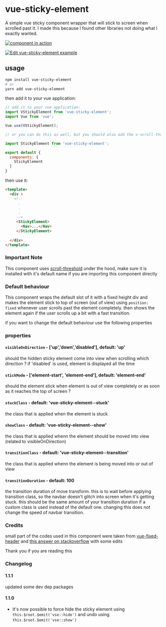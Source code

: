 # vue-sticky-element

A simple vue sticky component wrapper that will stick to screen when scrolled past it. I made this because I found other libraries not doing what I exactly wanted.

[![component in action](https://thumbs.gfycat.com/SerpentinePortlyCow-size_restricted.gif)](https://gfycat.com/serpentineportlycow)


[![Edit vue-sticky-element example](https://codesandbox.io/static/img/play-codesandbox.svg)](https://codesandbox.io/s/nostalgic-dream-0cowy?fontsize=14&hidenavigation=1&theme=dark)

## usage

```bash
npm install vue-sticky-element
# or 
yarn add vue-sticky-element
```

then add it to your vue application:

```js
// add it to your vue application:
import VStickyElement from 'vue-sticky-element';
import Vue from 'vue';

Vue.use(VStickyElement);

// or you can do this as well, but you should also add the v-scroll-threshold directive to your app, because its a dependency for this component:

import StickyElement from 'vue-sticky-element';

export default {
  components: {
    StickyElement
  }
}
```

then use it: 

```html
<template>
  <div > 
    <!-- 
      .
      .
      .
     -->
     <StickyElement> 
       <Nav>...</Nav>
     </StickyElement>
    
  </div>
</template>
```

### Important Note

This component uses [scroll-threshold](https://www.npmjs.com/package/v-scroll-threshold) under the hood, make sure it is installed with it's default name if you are importing this component directly

### Default behaviour

This component wraps the default slot of it with a fixed height div and makes the element stick to top of screen (out of view) using `position: fixed` whenever user scrolls past the element completely. then shows the element again if the user scrolls up a bit with a fast transition.

if you want to change the default behaviour use the following properties

### properties

#### `visibleOnDirection` - ['up','down','disabled'], default: 'up'

should the hidden sticky element come into view when scrolling which direction ? if 'disabled' is used, element is displayed all the time

#### `stickMode` - ['element-start', 'element-end'], default: 'element-end'

should the element stick when element is out of view completely or as soon as it reaches the top of screen ?

#### `stuckClass` - default: 'vue-sticky-element--stuck'

the class that is applied when the element is stuck

#### `showClass` - default: 'vue-sticky-element--show'

the class that is applied whenn the element should be moved into view (related to visibleOnDirection)

#### `transitionClass` - default: 'vue-sticky-element--transition'

the class that is applied whenn the element is being moved into or out of view

#### `transitionDuration` - default: 100

the transition duration of move transform. this is to wait before applying transition class, so the navbar doesn't glitch into screen when it's getting stuck.
this should be the same amount of your transition duration if a custom class is used instead of the default one. changing this does not change the speed of navbar transition.

### Credits

small part of the codes used in this component were taken from [vue-fixed-header](https://www.npmjs.com/package/vue-fixed-header) and [this answer on stackoverflow](https://stackoverflow.com/questions/51065172/how-can-i-duplicate-slots-within-a-vuejs-render-function) with some edits

Thank you if you are reading this

### Changelog


#### 1.1.1

updated some dev dep packages

#### 1.1.0

- It's now possible to force hide the sticky element using `this.$root.$emit('vse::hide')` and undo using `this.$root.$emit('vse::show')`
